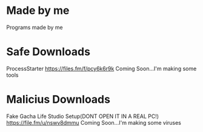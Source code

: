 # Made by me
Programs made by me 

# Safe Downloads

ProcessStarter
 https://files.fm/f/pcy6k6r9k
Coming Soon...I'm making some tools

# Malicius Downloads

Fake Gacha Life Studio Setup(DONT OPEN IT IN A REAL PC!)
 https://file.fm/u/nswv8dmmu
Coming Soon...I'm making some viruses
